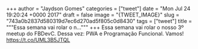 
+++
author = "Jaydson Gomes"
categories = ["tweet"]
date = "Mon Jul 24 19:20:24 +0000 2017"
draft = false
image = "{TWEET_IMAGE}"
slug = "743a0b2837d580319d7ec6d270ad5f805c0d8430"
tags = ["tweet"]
title = """Essa semana vai rolar o n..."""
+++
Essa semana vai rolar o nosso 3º meetup do FBDevC. Dessa vez: PWA e Programação Funcional. Vamos! https://t.co/UML3B5JTQL
